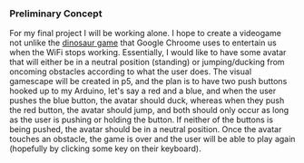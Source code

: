 ### Preliminary Concept
For my final project I will be working alone. I hope to create a videogame not unlike the [dinosaur game](https://www.youtube.com/shorts/LxwDo3KSoeg) that Google Chroome uses to entertain us when the WiFi stops working. Essentially, I would like to have some avatar that will either be in a neutral position (standing) or jumping/ducking from oncoming obstacles according to what the user does. The visual gamescape will be created in p5, and the plan is to have two push buttons hooked up to my Arduino, let's say a red and a blue, and when the user pushes the blue button, the avatar should duck, whereas when they push the red button, the avatar should jump, and both should only occur as long as the user is pushing or holding the button. If neither of the buttons is being pushed, the avatar should be in a neutral position. Once the avatar touches an obstacle, the game is over and the user will be able to play again (hopefully by clicking some key on their keyboard). 
